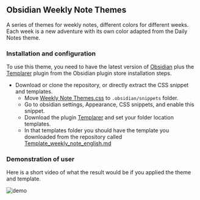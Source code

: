 ## Obsidian Weekly Note Themes

A series of themes for weekly notes, different colors for different weeks. Each week is a new adventure with its own color adapted from the Daily Notes theme.

### Installation and configuration

To use this theme, you need to have the latest version of [Obsidian](https://obsidian.md/) plus the [Templarer](https://github.com/SilentVoid13/Templater) plugin from the Obsidian plugin store installation steps.

- Download or clone the repository, or directly extract the CSS snippet and templates.
	- Move [Weekly Note Themes.css](https://github.com/Usergh0st/Obsidian-Weekly-Themes/blob/main/Weekly%20Note%20Themes.css "Weekly Note Themes.css") to `.obsidian/snippets` folder.
	- Go to obsidian settings, Appearance, CSS snippets, and enable this snippet.
	- Download the plugin [Templarer](https://github.com/SilentVoid13/Templater) and set your folder location templates.
	- In that templates folder you should have the template you downloaded from the repository called [Template_weekly_note_english.md](https://github.com/Usergh0st/Obsidian-Weekly-Themes/blob/main/Template_weekly_note_english.md "Template_weekly_note_english.md")

### Demonstration of user

Here is a short video of what the result would be if you applied the theme and template.

![demo](video.gif)

